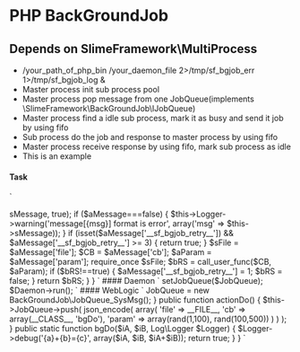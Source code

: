 # PHP BackGroundJob
## Depends on SlimeFramework\MultiProcess
* /your_path_of_php_bin /your_daemon_file 2>/tmp/sf_bgjob_err 1>/tmp/sf_bgjob_log &
* Master process init sub process pool
* Master process pop message from one JobQueue(implements \SlimeFramework\BackGroundJob\IJobQueue)
* Master process find a idle sub process, mark it as busy and send it job by using fifo
* Sub process do the job and response to master process by using fifo
* Master process receive response by using fifo, mark sub process as idle
* This is an example

#### Task
`
<?php
namespace SlimeFramework\Component\BackGroundJob;

use SlimeFramework\Component\Log;
use SlimeFramework\Component\MultiProcess\Task;

class MyTask extends Task
{
    public function run()
    {
        $aMessage = json_decode($this->sMessage, true);

        if ($aMessage===false) {
            $this->Logger->warning('message[{msg}] format is error', array('msg' => $this->sMessage));
        }

        if (isset($aMessage['__sf_bgjob_retry__']) && $aMessage['__sf_bgjob_retry__'] >= 3) {
            return true;
        }

        $sFile = $aMessage['file'];
        $CB = $aMessage['cb'];
        $aParam = $aMessage['param'];

        require_once $sFile;
        $bRS = call_user_func($CB, $aParam);
        if ($bRS!==true) {
            $aMessage['__sf_bgjob_retry__'] = 1;
            $bRS = false;
        }
        return $bRS;
    }
}
`

#### Daemon
`
<?php
namespace SlimeFramework\Component\BackGroundJob;

use SlimeFramework\Component\BackGroundJob;
use SlimeFramework\Component\Log;
$Daemon = new BackGroundJob\Main(
    10,
    '/tmp/fifo',
    '\\SlimeFramework\\Component\\BackGroundJob\\MyTask',
    1000,
    new Log\Logger(array(new Log\Writer_STDFD()), Log\Logger::LEVEL_ALL)
);
$JobQueue = new BackGroundJob\JobQueue_SysMsg();
$Daemon->setJobQueue($JobQueue);
$Daemon->run();
`

#### WebLogic
`
<?php
namespace YouApp;
use SlimeFramework\Component\Log;

class Logic_Test
{
    protected $JobQueue;

    public function __construct()
    {
        $this->JobQueue = new BackGroundJob\JobQueue_SysMsg();
    }

    public function actionDo()
    {
        $this->JobQueue->push(
            json_encode(
                array(
                    'file' => __FILE__,
                    'cb' => array(__CLASS__, 'bgDo'),
                    'param' => array(rand(1,100), rand(100,500))
                )
            )
        );
    }

    public static function bgDo($iA, $iB, Log\Logger $Logger)
    {
        $Logger->debug('{a}+{b}={c}', array($iA, $iB, $iA+$iB));
        return true;
    }
}
`